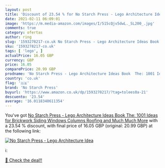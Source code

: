 ```yaml
---
layout: post
title: 'Discount of 23.54 % for No Starch Press - Lego Architecture Idea'
date: 2021-02-11 06:09:01
image: 'https://m.media-amazon.com/images/I/515cQjv5dwL._SL200_.jpg'
comments: true
category: ofertas
author: ring
slug: '1593278217-co.uk No Starch Press - Lego Architecture Ideas Book The:...'
sku: '1593278217-co.uk'
tags: [ 'lego', ]
actualPrice: 16.05 GBP
currency: GBP
price: 16.05
comparePrice: 20.99 GBP
prodname: 'No Starch Press - Lego Architecture Ideas Book  The: 1001 Ideas for Brickwork  Siding  Windows  Columns  Roofing  and Much  Much More'
country: 'co.uk'
flag: '🇬🇧'
brand: 'No Starch Press'
buyurl: 'https://www.amazon.co.uk/dp/1593278217/?tag=tolees0a-21'
descuento: '23.54'
average: '16.0118340611354'
---
```


You've got [No Starch Press - Lego Architecture Ideas Book  The: 1001 Ideas for Brickwork  Siding  Windows  Columns  Roofing  and Much  Much More](https://www.amazon.co.uk/dp/1593278217/?tag=tolees0a-21) with a  23.54 % discount, with final price of 16.05 GBP (original: 20.99 GBP) at the following link:

[![No Starch Press - Lego Architecture Idea](https://m.media-amazon.com/images/I/515cQjv5dwL._SL200_.jpg)](https://www.amazon.co.uk/dp/1593278217/?tag=tolees0a-21)

ℹ️:


[🛒 Check the deal!!](https://www.amazon.co.uk/dp/1593278217/?tag=tolees0a-21)
